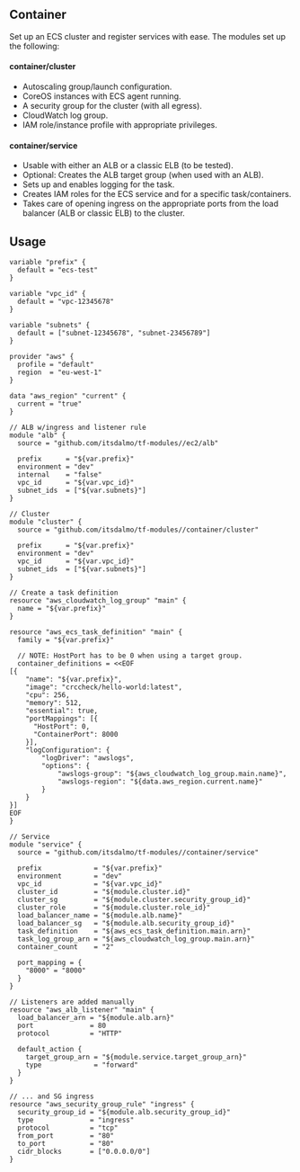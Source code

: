 ## Container

Set up an ECS cluster and register services with ease. The modules set up the following:

#### container/cluster

- Autoscaling group/launch configuration.
- CoreOS instances with ECS agent running.
- A security group for the cluster (with all egress).
- CloudWatch log group.
- IAM role/instance profile with appropriate privileges.

#### container/service

- Usable with either an ALB or a classic ELB (to be tested).
- Optional: Creates the ALB target group (when used with an ALB).
- Sets up and enables logging for the task.
- Creates IAM roles for the ECS service and for a specific task/containers.
- Takes care of opening ingress on the appropriate ports from the load balancer (ALB or classic ELB) to the cluster.

## Usage

```hcl
variable "prefix" {
  default = "ecs-test"
}

variable "vpc_id" {
  default = "vpc-12345678"
}

variable "subnets" {
  default = ["subnet-12345678", "subnet-23456789"]
}

provider "aws" {
  profile = "default"
  region  = "eu-west-1"
}

data "aws_region" "current" {
  current = "true"
}

// ALB w/ingress and listener rule
module "alb" {
  source = "github.com/itsdalmo/tf-modules//ec2/alb"

  prefix      = "${var.prefix}"
  environment = "dev"
  internal    = "false"
  vpc_id      = "${var.vpc_id}"
  subnet_ids  = ["${var.subnets}"]
}

// Cluster
module "cluster" {
  source = "github.com/itsdalmo/tf-modules//container/cluster"

  prefix      = "${var.prefix}"
  environment = "dev"
  vpc_id      = "${var.vpc_id}"
  subnet_ids  = ["${var.subnets}"]
}

// Create a task definition
resource "aws_cloudwatch_log_group" "main" {
  name = "${var.prefix}"
}

resource "aws_ecs_task_definition" "main" {
  family = "${var.prefix}"

  // NOTE: HostPort has to be 0 when using a target group.
  container_definitions = <<EOF
[{
    "name": "${var.prefix}",
    "image": "crccheck/hello-world:latest",
    "cpu": 256,
    "memory": 512,
    "essential": true,
    "portMappings": [{
      "HostPort": 0,
      "ContainerPort": 8000
    }],
    "logConfiguration": {
        "logDriver": "awslogs",
        "options": {
            "awslogs-group": "${aws_cloudwatch_log_group.main.name}",
            "awslogs-region": "${data.aws_region.current.name}"
        }
    }
}]
EOF
}

// Service
module "service" {
  source = "github.com/itsdalmo/tf-modules//container/service"

  prefix             = "${var.prefix}"
  environment        = "dev"
  vpc_id             = "${var.vpc_id}"
  cluster_id         = "${module.cluster.id}"
  cluster_sg         = "${module.cluster.security_group_id}"
  cluster_role       = "${module.cluster.role_id}"
  load_balancer_name = "${module.alb.name}"
  load_balancer_sg   = "${module.alb.security_group_id}"
  task_definition    = "${aws_ecs_task_definition.main.arn}"
  task_log_group_arn = "${aws_cloudwatch_log_group.main.arn}"
  container_count    = "2"

  port_mapping = {
    "8000" = "8000"
  }
}

// Listeners are added manually
resource "aws_alb_listener" "main" {
  load_balancer_arn = "${module.alb.arn}"
  port              = 80
  protocol          = "HTTP"

  default_action {
    target_group_arn = "${module.service.target_group_arn}"
    type             = "forward"
  }
}

// ... and SG ingress
resource "aws_security_group_rule" "ingress" {
  security_group_id = "${module.alb.security_group_id}"
  type              = "ingress"
  protocol          = "tcp"
  from_port         = "80"
  to_port           = "80"
  cidr_blocks       = ["0.0.0.0/0"]
}
```

